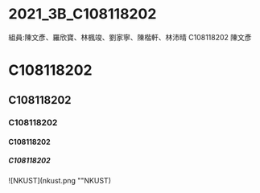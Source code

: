 # 2021_3B_C108118202
組員:陳文彥、羅欣寶、林楓竣、劉家寧、陳楷軒、林沛晴
C108118202 陳文彥

# C108118202
## C108118202
### C108118202
#### C108118202
##### C108118202

![NKUST](nkust.png ""NKUST)
